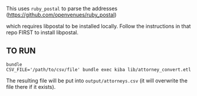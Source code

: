 This uses `ruby_postal` to parse the addresses (https://github.com/openvenues/ruby_postal)

which requires libpostal to be installed locally. Follow the instructions in that repo FIRST to install libpostal.

## TO RUN

    bundle
    CSV_FILE='/path/to/csv/file' bundle exec kiba lib/attorney_convert.etl

The resulting file will be put into `output/attorneys.csv` (it will overwrite the file there if it exists).
